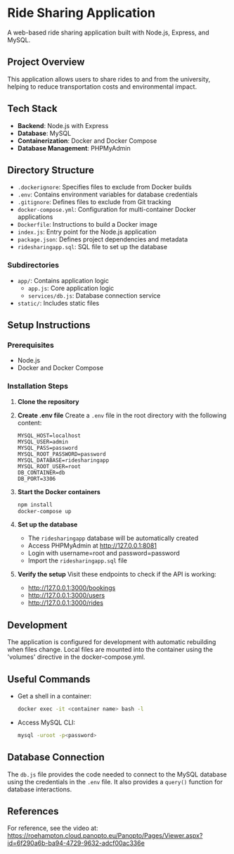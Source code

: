 # Ride Sharing Application

A web-based ride sharing application built with Node.js, Express, and MySQL.

## Project Overview

This application allows users to share rides to and from the university, helping to reduce transportation costs and environmental impact.

## Tech Stack

- **Backend**: Node.js with Express
- **Database**: MySQL
- **Containerization**: Docker and Docker Compose
- **Database Management**: PHPMyAdmin

## Directory Structure

- `.dockerignore`: Specifies files to exclude from Docker builds
- `.env`: Contains environment variables for database credentials
- `.gitignore`: Defines files to exclude from Git tracking
- `docker-compose.yml`: Configuration for multi-container Docker applications
- `Dockerfile`: Instructions to build a Docker image
- `index.js`: Entry point for the Node.js application
- `package.json`: Defines project dependencies and metadata
- `ridesharingapp.sql`: SQL file to set up the database

### Subdirectories
- `app/`: Contains application logic
  - `app.js`: Core application logic
  - `services/db.js`: Database connection service
- `static/`: Includes static files

## Setup Instructions

### Prerequisites
- Node.js
- Docker and Docker Compose

### Installation Steps

1. **Clone the repository**

2. **Create .env file**
   Create a `.env` file in the root directory with the following content:
   ```
   MYSQL_HOST=localhost
   MYSQL_USER=admin
   MYSQL_PASS=password
   MYSQL_ROOT_PASSWORD=password
   MYSQL_DATABASE=ridesharingapp
   MYSQL_ROOT_USER=root
   DB_CONTAINER=db
   DB_PORT=3306
   ```

3. **Start the Docker containers**
   ```bash
   npm install
   docker-compose up
   ```

4. **Set up the database**
   - The `ridesharingapp` database will be automatically created
   - Access PHPMyAdmin at http://127.0.0.1:8081
   - Login with username=root and password=password
   - Import the `ridesharingapp.sql` file

5. **Verify the setup**
   Visit these endpoints to check if the API is working:
   - http://127.0.0.1:3000/bookings
   - http://127.0.0.1:3000/users
   - http://127.0.0.1:3000/rides

## Development

The application is configured for development with automatic rebuilding when files change. Local files are mounted into the container using the 'volumes' directive in the docker-compose.yml.

## Useful Commands

- Get a shell in a container:
  ```bash
  docker exec -it <container name> bash -l
  ```

- Access MySQL CLI:
  ```bash
  mysql -uroot -p<password>
  
  ```

## Database Connection

The `db.js` file provides the code needed to connect to the MySQL database using the credentials in the `.env` file. It also provides a `query()` function for database interactions.

## References

For reference, see the video at: https://roehampton.cloud.panopto.eu/Panopto/Pages/Viewer.aspx?id=6f290a6b-ba94-4729-9632-adcf00ac336e
